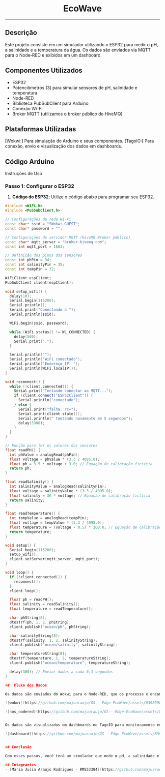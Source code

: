 <div align="center">
  <h1>EcoWave</h1>
</div>
<hr/>

## Descrição

Este projeto consiste em um simulador utilizando o ESP32 para medir o pH, a salinidade e a temperatura da água. Os dados são enviados via MQTT para o Node-RED e exibidos em um dashboard.

## Componentes Utilizados

- ESP32
- Potenciômetros (3) para simular sensores de pH, salinidade e temperatura
- Node-RED
- Biblioteca PubSubClient para Arduino
- Conexão Wi-Fi
- Broker MQTT (utilizamos o broker público do HiveMQ)

## Plataformas Utilizadas

[Wokwi:] Para simulação do Arduino e seus componentes.
[TagoIO:] Para conexão, envio e visualização dos dados em dashboards.


## Código Arduino

Instruções de Uso

### Passo 1: Configurar o ESP32

1. **Código do ESP32**: Utilize o código abaixo para programar seu ESP32. 
```cpp
#include <WiFi.h>
#include <PubSubClient.h>

// Configurações da rede Wi-Fi
const char* ssid = "SWokwi-GUEST";
const char* password = "";

// Configurações do servidor MQTT (HiveMQ Broker público)
const char* mqtt_server = "broker.hivemq.com";
const int mqtt_port = 1883;

// Definição dos pinos dos sensores
const int phPin = 34;
const int salinityPin = 35;
const int tempPin = 32;

WiFiClient espClient;
PubSubClient client(espClient);

void setup_wifi() {
  delay(10);
  Serial.begin(115200);
  Serial.println();
  Serial.print("Conectando a ");
  Serial.println(ssid);

  WiFi.begin(ssid, password);

  while (WiFi.status() != WL_CONNECTED) {
    delay(500);
    Serial.print(".");
  }

  Serial.println("");
  Serial.println("WiFi conectado");
  Serial.println("Endereço IP: ");
  Serial.println(WiFi.localIP());
}

void reconnect() {
  while (!client.connected()) {
    Serial.print("Tentando conectar ao MQTT...");
    if (client.connect("ESP32Client")) {
      Serial.println("conectado");
    } else {
      Serial.print("falha, rc=");
      Serial.print(client.state());
      Serial.println(" tentando novamente em 5 segundos");
      delay(5000);
    }
  }
}

// Função para ler os valores dos sensores
float readPH() {
  int phValue = analogRead(phPin);
  float voltage = phValue * (3.3 / 4095.0);
  float ph = 3.5 * voltage + 3.0; // Equação de calibração fictícia
  return ph;
}

float readSalinity() {
  int salinityValue = analogRead(salinityPin);
  float voltage = salinityValue * (3.3 / 4095.0);
  float salinity = 30 * voltage; // Equação de calibração fictícia
  return salinity;
}

float readTemperature() {
  int tempValue = analogRead(tempPin);
  float voltage = tempValue * (3.3 / 4095.0);
  float temperature = (voltage - 0.5) * 100.0; // Equação de calibração fictícia
  return temperature;
}

void setup() {
  Serial.begin(115200);
  setup_wifi();
  client.setServer(mqtt_server, mqtt_port);
}

void loop() {
  if (!client.connected()) {
    reconnect();
  }
  client.loop();

  float ph = readPH();
  float salinity = readSalinity();
  float temperature = readTemperature();

  char phString[8];
  dtostrf(ph, 1, 2, phString);
  client.publish("ocean/ph", phString);

  char salinityString[8];
  dtostrf(salinity, 1, 2, salinityString);
  client.publish("ocean/salinity", salinityString);

  char temperatureString[8];
  dtostrf(temperature, 1, 2, temperatureString);
  client.publish("ocean/temperature", temperatureString);

  delay(300); // Enviar dados a cada 0,3 segundos
}

##  Fluxo dos Dados 

Os dados são enviados do Wokwi para o Node-RED, que os processa e encaminha para o TagoIO.

![wokwi](https://github.com/majuaraujo/GS---Edge-EcoWave/assets/83989982/1ffc915c-2c27-499c-b12a-6f24c4b773ef)

![nos_nodered](https://github.com/majuaraujo/GS---Edge-EcoWave/assets/83989982/abd72fa5-e380-4c8a-8833-c526a8f8789a)


Os dados são visualizados em dashboards no TagoIO para monitoramento em tempo real.

![dashboard](https://github.com/majuaraujo/GS---Edge-EcoWave/assets/83989982/0da5fdac-65b4-475d-b3ba-a4ba5b152e04)


## Conclusão

Com esses passos, você terá um simulador que mede o pH, a salinidade e a temperatura da água e envia esses dados para o Node-RED, onde podem ser visualizados em um dashboard.

## Integrantes
- [Maria Julia Araujo Rodrigues - RM553384](https://github.com/majuaraujo)

